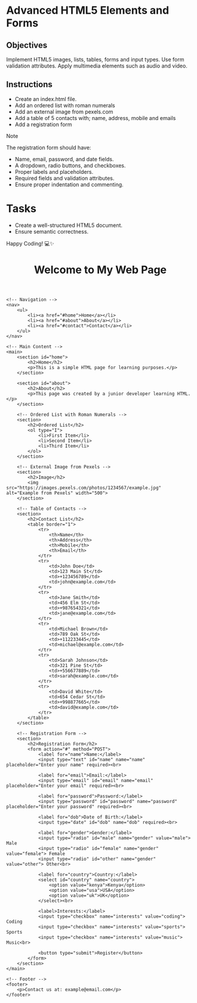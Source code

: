 # Advanced HTML5 Elements and Forms

## Objectives
Implement HTML5 images, lists, tables, forms and input types.
Use form validation attributes.
Apply multimedia elements such as audio and video.

## Instructions

- Create an index.html file.
- Add an ordered list with roman numerals
- Add an external image from pexels.com
- Add a table of 5 contacts with; name, address, mobile and emails
- Add a registration form

>[!NOTE]
>  The registration form should have:
>- Name, email, password, and date fields.
>- A dropdown, radio buttons, and checkboxes.
>- Proper labels and placeholders.
>- Required fields and validation attributes.
>- Ensure proper indentation and commenting.
 
# Tasks
- Create a well-structured HTML5 document.
- Ensure semantic correctness.

Happy Coding! 💻✨


<!DOCTYPE html>
<html lang="en">
<head>
    <meta charset="UTF-8">
    <meta name="viewport" content="width=device-width, initial-scale=1.0">
    <title>Simple Web Page</title>
</head>
<body>
    <!-- Header Section -->
    <header>
        <h1>Welcome to My Web Page</h1>
    </header>
    
    <!-- Navigation -->
    <nav>
        <ul>
            <li><a href="#home">Home</a></li>
            <li><a href="#about">About</a></li>
            <li><a href="#contact">Contact</a></li>
        </ul>
    </nav>
    
    <!-- Main Content -->
    <main>
        <section id="home">
            <h2>Home</h2>
            <p>This is a simple HTML page for learning purposes.</p>
        </section>
        
        <section id="about">
            <h2>About</h2>
            <p>This page was created by a junior developer learning HTML.</p>
        </section>
        
        <!-- Ordered List with Roman Numerals -->
        <section>
            <h2>Ordered List</h2>
            <ol type="I">
                <li>First Item</li>
                <li>Second Item</li>
                <li>Third Item</li>
            </ol>
        </section>
        
        <!-- External Image from Pexels -->
        <section>
            <h2>Image</h2>
            <img src="https://images.pexels.com/photos/1234567/example.jpg" alt="Example from Pexels" width="500">
        </section>
        
        <!-- Table of Contacts -->
        <section>
            <h2>Contact List</h2>
            <table border="1">
                <tr>
                    <th>Name</th>
                    <th>Address</th>
                    <th>Mobile</th>
                    <th>Email</th>
                </tr>
                <tr>
                    <td>John Doe</td>
                    <td>123 Main St</td>
                    <td>+123456789</td>
                    <td>john@example.com</td>
                </tr>
                <tr>
                    <td>Jane Smith</td>
                    <td>456 Elm St</td>
                    <td>+987654321</td>
                    <td>jane@example.com</td>
                </tr>
                <tr>
                    <td>Michael Brown</td>
                    <td>789 Oak St</td>
                    <td>+112233445</td>
                    <td>michael@example.com</td>
                </tr>
                <tr>
                    <td>Sarah Johnson</td>
                    <td>321 Pine St</td>
                    <td>+556677889</td>
                    <td>sarah@example.com</td>
                </tr>
                <tr>
                    <td>David White</td>
                    <td>654 Cedar St</td>
                    <td>+998877665</td>
                    <td>david@example.com</td>
                </tr>
            </table>
        </section>
        
        <!-- Registration Form -->
        <section>
            <h2>Registration Form</h2>
            <form action="#" method="POST">
                <label for="name">Name:</label>
                <input type="text" id="name" name="name" placeholder="Enter your name" required><br>
                
                <label for="email">Email:</label>
                <input type="email" id="email" name="email" placeholder="Enter your email" required><br>
                
                <label for="password">Password:</label>
                <input type="password" id="password" name="password" placeholder="Enter your password" required><br>
                
                <label for="dob">Date of Birth:</label>
                <input type="date" id="dob" name="dob" required><br>
                
                <label for="gender">Gender:</label>
                <input type="radio" id="male" name="gender" value="male"> Male
                <input type="radio" id="female" name="gender" value="female"> Female
                <input type="radio" id="other" name="gender" value="other"> Other<br>
                
                <label for="country">Country:</label>
                <select id="country" name="country">
                    <option value="kenya">Kenya</option>
                    <option value="usa">USA</option>
                    <option value="uk">UK</option>
                </select><br>
                
                <label>Interests:</label>
                <input type="checkbox" name="interests" value="coding"> Coding
                <input type="checkbox" name="interests" value="sports"> Sports
                <input type="checkbox" name="interests" value="music"> Music<br>
                
                <button type="submit">Register</button>
            </form>
        </section>
    </main>
    
    <!-- Footer -->
    <footer>
        <p>Contact us at: example@email.com</p>
    </footer>
</body>
</html>

